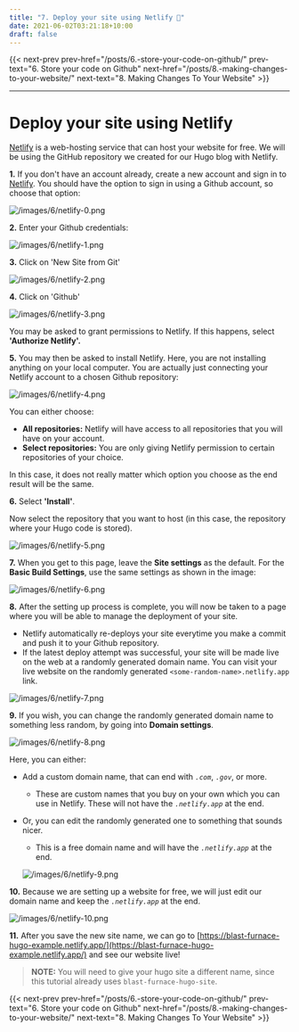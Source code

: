 ```yaml
---
title: "7. Deploy your site using Netlify 🚀"
date: 2021-06-02T03:21:18+10:00
draft: false
---
```


{{< next-prev 
    prev-href="/posts/6.-store-your-code-on-github/" 
    prev-text="6. Store your code on Github"
    next-href="/posts/8.-making-changes-to-your-website/" 
    next-text="8. Making Changes To Your Website"
    >}}

---

# Deploy your site using Netlify

[Netlify](https://www.netlify.com/) is a web-hosting service that can host your website for free. We will be using the GitHub repository we created for our Hugo blog with Netlify.

**1.** If you don't have an account already, create a new account and sign in to [Netlify](https://app.netlify.com/). You should have the option to sign in using a Github account, so choose that option:

  ![/images/6/netlify-0.png](/images/6/netlify-0.png)

**2.** Enter your Github credentials:

  ![/images/6/netlify-1.png](/images/6/netlify-1.png)

**3.** Click on 'New Site from Git'

  ![/images/6/netlify-2.png](/images/6/netlify-2.png)

**4.** Click on 'Github'

  ![/images/6/netlify-3.png](/images/6/netlify-3.png)

  You may be asked to grant permissions to Netlify. If this happens, select **'Authorize Netlify'.**

**5.** You may then be asked to install Netlify. 
Here, you are not installing anything on your local computer. You are actually just connecting your Netlify account to a chosen Github repository:

  ![/images/6/netlify-4.png](/images/6/netlify-4.png)

  You can either choose:

  - **All repositories:** Netlify will have access to all repositories that you will have on your account.
  - **Select repositories:** You are only giving Netlify permission to certain repositories of your choice.

  In this case, it does not really matter which option you choose as the end result will be the same.

**6.** Select **'Install'**.

  Now select the repository that you want to host (in this case, the repository where your Hugo code is stored).

  ![/images/6/netlify-5.png](/images/6/netlify-5.png)

**7.** When you get to this page, leave the **Site settings** as the default. For the **Basic Build Settings**, use the same settings as shown in the image:

  ![/images/6/netlify-6.png](/images/6/netlify-6.png)

**8.** After the setting up process is complete, you will now be taken to a page where you will be able to manage the deployment of your site. 
  - Netlify automatically re-deploys your site everytime you make a commit and push it to your Github repository.
  - If the latest deploy attempt was successful, your site will be made live on the web at a randomly generated domain name. You can visit your live website on the randomly generated `<some-random-name>.netlify.app` link.

  ![/images/6/netlify-7.png](/images/6/netlify-7.png)

**9.** If you wish, you can change the randomly generated domain name to something less random, by going into **Domain settings**.

  ![/images/6/netlify-8.png](/images/6/netlify-8.png)

  Here, you can either:

  - Add a custom domain name, that can end with *`.com`*, *`.gov`*, or more.
      - These are custom names that you buy on your own which you can use in Netlify. These will not have the *`.netlify.app`* at the end.
  - Or, you can edit the randomly generated one to something that sounds nicer.
      - This is a free domain name and will have the *`.netlify.app`* at the end.

      ![/images/6/netlify-9.png](/images/6/netlify-9.png)

**10.** Because we are setting up a website for free, we will just edit our domain name and keep the *`.netlify.app`* at the end.

  ![/images/6/netlify-10.png](/images/6/netlify-10.png)

**11.** After you save the new site name, we can go to [https://blast-furnace-hugo-example.netlify.app/](https://blast-furnace-hugo-example.netlify.app/) and see our website live!

  > **NOTE:** You will need to give your hugo site a different name, since this tutorial already uses `blast-furnace-hugo-site`.

{{< next-prev 
    prev-href="/posts/6.-store-your-code-on-github/" 
    prev-text="6. Store your code on Github"
    next-href="/posts/8.-making-changes-to-your-website/" 
    next-text="8. Making Changes To Your Website"
    >}}